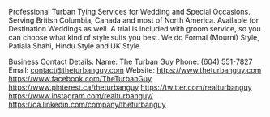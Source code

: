 Professional Turban Tying Services for Wedding and Special Occasions. Serving British Columbia, Canada and most of North America. Available for Destination Weddings as well. A trial is included with groom service, so you can choose what kind of style suits you best. We do Formal (Mourni) Style, Patiala Shahi, Hindu Style and UK Style. 

Business Contact Details:
Name: The Turban Guy 
Phone: (604) 551-7827 
Email: contact@theturbanguy.com 
Website: https://www.theturbanguy.com
https://www.facebook.com/TheTurbanGuy
https://www.pinterest.ca/theturbanguy
https://twitter.com/realturbanguy
https://www.instagram.com/realturbanguy/
https://ca.linkedin.com/company/theturbanguy

